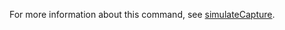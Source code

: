 For more information about this command, see [simulateCapture](https://docs.experitest.com/display/TE/SeeTest+Client+-+SimulateCapture).
